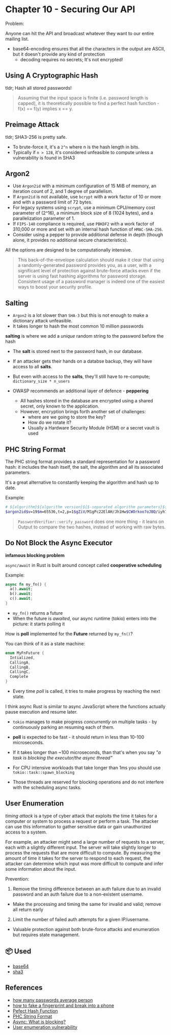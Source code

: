 # Chapter 10 - Securing Our API

Problem:

Anyone can hit the API and broadcast whatever they want to our entire mailing list.

- base64-encoding ensures that all the characters in the output are ASCII, but it doesn't provide any kind of protection
  - decoding requires no secrets; It's not encrypted!

## Using A Cryptographic Hash

tldr; Hash all stored passwords!

> Assuming that the input space is finite (i.e. password length is capped),
> it is theoretically possible to find a perfect hash function -
> f(x) == f(y) implies x == y.

## Preimage Attack

tldr; SHA3-256 is pretty safe.

- To brute-force it, it's a `2^n` where n is the hash length in bits.
- Typically if `n > 128`, it's considered unfeasible to compute unless a vulnerability is found in SHA3

## Argon2

- Use `Argon2id` with a minimum configuration of 15 MiB of memory, an iteration count of 2, and 1 degree of parallelism.
- If `Argon2id` is not available, use `bcrypt` with a work factor of 10 or more and with a password limit of 72 bytes.
- For legacy systems using `scrypt`, use a minimum CPU/memory cost parameter of (2^16), a minimum block size of 8 (1024 bytes), and a parallelization parameter of 1.
- If `FIPS-140` compliance is required, use `PBKDF2` with a work factor of 310,000 or more and set with an internal hash function of `HMAC-SHA-256`.
- Consider using a pepper to provide additional defense in depth (though alone, it provides no additional secure characteristics).

All the options are designed to be computationally intensive.

> This back-of-the-envelope calculation should make it clear that using a randomly-generated
> password provides you, as a user, with a significant level of protection against brute-force
> attacks even if the server is using fast hashing algorithms for password storage.
> Consistent usage of a password manager is indeed one of the easiest ways to boost your security profile.

## Salting

- `Argon2` is a lot slower than `SHA-3` but this is not enough to make a dictionary attack unfeasible.
- It takes longer to hash the most common 10 million passwords

**salting** is where we add a _unique_ random string to the password before the hash

- The **salt** is stored next to the password hash, in our database.
- If an attacker gets their hands on a databse backup, they will have access to all **salts**.
- But even with access to the **salts**, they'll still have to re-compute; `dictionary_size * n_users`

- OWASP recommends an additional layer of defence - **peppering**
  - All hashes stored in the database are encrypted using a shared secret, only known to the application.
  - However, encryption brings forth another set of challenges:
    - where are we going to store the key?
    - How do we rotate it?
    - Usually a Hardware Security Module (HSM) or a secret vault is used

## PHC String Format

The PHC string format provides a standard representation for a password hash: it includes the hash itself, the salt, the algorithm and all its associated parameters.

It's a great alternative to constantly keeping the algorithm and hash up to date.

Example:

```sh
# ${algorithm}${algorithm version}${$-separated algorithm parameters}${hash}${salt}
$argon2id$v=19$m=65536,t=2,p=1$gZiV/M1gPc22ElAH/Jh1Hw$CWOrkoo7oJBQ/iyh7uJ0LO2aLEfrHwTWllSAxT0zRno
```

> `PasswordVerifier::verify_password` does one more thing - it leans on Output to compare the two hashes, instead of working with raw bytes.

## Do Not Block the Async Executor

**infamous blocking problem**

`async/await` in Rust is built around concept called **cooperative scheduling**

Example:

```rust
async fn my_fn() {
  a().await;
  b().await;
  c().await;
}
```

- `my_fn()` returns a future
- When the future is _awaited_, our async runtime (tokio) enters into the picture: it starts polling it

How is **poll** implemented for the **Future** returned by `my_fn()`?

You can think of it as a state machine:

```rust
enum MyFnFuture {
  Intialized,
  CallingA,
  CallingB,
  CallingC,
  Complete
}
```

- Every time _poll_ is called, it tries to make progress by reaching the next state.

I think async Rust is similar to async JavaScript where the functions actually pause execution and resume later.

- `tokio` manages to make progress _concurrently_ on multiple tasks - by continuously parking an resuming each of them.
- **poll** is expected to be fast - it should return in less than 10-100 microseconds.
- If it takes longer than ~100 microseconds, than that's when you say _"a task is blocking the executor/the async thread"_

- For CPU intensive workloads that take longer than 1ms you should use `tokio::task::spawn_blocking`
- Those threads are reserved for blocking operations and do not interfere with the scheduling async tasks.

## User Enumeration

_timing attack_ is a type of cyber attack that exploits the time it takes for a computer or system to process a request
or perform a task. The attacker can use this information to gather sensitive data or gain unauthorized access to a system.

For example, an attacker might send a large number of requests to a server, each with a slightly different input.
The server will take slightly longer to process the requests that are more difficult to compute.
By measuring the amount of time it takes for the server to respond to each request,
the attacker can determine which input was more difficult to compute and infer some information about the input.

Prevention:

1. Remove the timing difference between an auth failure due to an invalid password and an auth failure due to a non-existent username.

- Make the processing and timing the same for invalid and valid; remove all return early

2. Limit the number of failed auth attempts for a given IP/username.

- Valuable protection against both brute-force attacks and enumeration but requires state management.

## 📦 Used

- [base64](https://crates.io/crates/base64)
- [sha3](https://crates.io/crates/sha3)

## References

- [how many passwords average person](https://tech.co/password-managers/how-many-passwords-average-person)
- [how to fake a fingerprint and break into a phone](https://www.youtube.com/watch?v=tj2Ty7WkGqk)
- [Pefect Hash Function](https://en.wikipedia.org/wiki/Perfect_hash_function)
- [PHC String Format](https://github.com/P-H-C/phc-string-format/blob/master/phc-sf-spec.md#specification)
- [Async: What is blocking?](https://ryhl.io/blog/async-what-is-blocking/)
- [User enumeration vulnerability](https://owasp.org/www-project-web-security-testing-guide/latest/4-Web_Application_Security_Testing/03-Identity_Management_Testing/04-Testing_for_Account_Enumeration_and_Guessable_User_Account)
